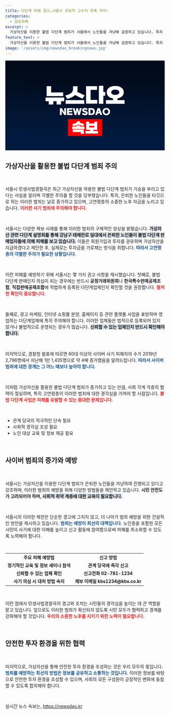```yaml
---
title: 다단계 피해 경고…서울시 은퇴자 고수익 유혹 주의!
categories:
  - 암호화폐
excerpt: >
  가상자산을 이용한 불법 다단계 범죄가 서울에서 노인들을 겨냥해 급증하고 있습니다. 특히 강남 일대에서 피해 사례가 속출하고 있어 각별한 주의가 필요합니다. 노후 자금을 지키려면 신뢰할 수 있는 업체인지 꼭 확인하세요!
feature_text: >
  가상자산을 이용한 불법 다단계 범죄가 서울에서 노인들을 겨냥해 급증하고 있습니다. 특히 강남 일대에서 피해 사례가 속출하고 있어 각별한 주의가 필요합니다. 노후 자금을 지키려면 신뢰할 수 있는 업체인지 꼭 확인하세요!
image: '/assets/img/newsdao_breakingnews.jpg'
---
```


<p><img src="/assets/img/newsdao_breakingnews.jpg" alt="firstkoreanews 속보" /></p>

<h2 data-ke-size="size26">가상자산을 활용한 불법 다단계 범죄 주의</h2>

<p data-ke-size="size16">&nbsp;</p>

<p>서울시 민생사법경찰국은 최근 가상자산을 악용한 불법 다단계 범죄가 기승을 부리고 있다는 사실을 알리며 각별한 주의를 할 것을 당부했습니다. 특히, 은퇴한 노인들을 타깃으로 하는 이러한 범죄는 날로 증가하고 있으며, 고연령층의 소중한 노후 자금을 노리고 있습니다. <b><span style="color: #ee2323;">이러한 사기 범죄에 주의해야 합니다.</span></b> </p>

<p data-ke-size="size16">&nbsp;</p>

<p>서울시는 다양한 제보 사례를 통해 이러한 범죄의 구체적인 양상을 밝혔습니다. <b><span style="background-color: #21538527;">가상자산 관련 다단계 설명회를 통해 강남구 테헤란로 일대에서 은퇴한 노인들이 불법 다단계 판매업자들에 의해 피해를 보고 있습니다.</span></b> 이들은 회원가입과 투자를 권유하며 가상자산을 지급하겠다고 제안한 후, 실제로는 투자금을 가로채는 방식을 취합니다. <b><span style="color: #1a5490;">따라서 고연령층의 각별한 주의가 필요한 상황입니다.</span></b> </p>

<p data-ke-size="size16">&nbsp;</p>

<p>이런 피해를 예방하기 위해 서울시는 몇 가지 권고 사항을 제시했습니다. 첫째로, 불법 다단계 판매인지 의심이 되는 경우에는 반드시 <b>공정거래위원회</b>나 <b>한국특수판매공제조합</b>, <b>직접판매공제조합</b>에 적법하게 등록된 다단계업체인지 확인할 것을 권장합니다. <b><span style="color: #ee2323;">철저한 확인이 중요합니다.</span></b> </p>

<p data-ke-size="size16">&nbsp;</p>

<p>둘째로, 광고 마케팅, 인터넷 쇼핑몰 분양, 홈페이지 등 관련 플랫폼 사업을 표방하며 영업하는 다단계업체에 특히 주의해야 합니다. 이러한 업체들은 법적으로 등록되어 있지 않거나 불법적으로 운영되는 경우가 많습니다. <b><span style="background-color: #21538527;">신뢰할 수 있는 업체인지 반드시 확인해야 합니다.</span></b> </p>

<p data-ke-size="size16">&nbsp;</p>

<p>마지막으로, 경찰청 발표에 따르면 60대 이상의 사이버 사기 피해자의 수가 2019년 2,796명에서 지난해 1만 1,435명으로 약 4배 증가했음을 알려드립니다. <b><span style="color: #1a5490;">따라서 사이버 범죄에 대한 경계는 그 어느 때보다 높아야 합니다.</span></b> </p>

<p data-ke-size="size16">&nbsp;</p>

<p>이처럼 가상자산을 활용한 불법 다단계 범죄가 증가하고 있는 만큼, 사회 각계 각층의 협력이 절실하며, 특히 고연령층이 이러한 범죄에 대한 경각심을 가져야 할 시점입니다. <b><span style="color: #ee2323;">불법 다단계 사업은 피해를 유발할 수 있는 중대한 문제입니다.</span></b> </p>

<p data-ke-size="size16">&nbsp;</p>

<ul>
<li>관계 당국의 적극적인 단속 필요</li>
<li>사회적 경각심 조성 필요</li>
<li>노인 대상 교육 및 정보 제공 필요</li>
</ul>

<p data-ke-size="size16">&nbsp;</p>

<h2 data-ke-size="size26">사이버 범죄의 증가와 예방</h2>

<p data-ke-size="size16">&nbsp;</p>

<p>서울시는 가상자산을 이용한 다단계 범죄가 은퇴한 노인들을 겨냥하여 진행되고 있다고 강조하며, 이러한 범죄의 예방을 위해 다양한 방법들을 제안하고 있습니다. <b>시민 안전도가 고려되어야 하며, <span style="background-color: #21538527;">사회적 취약 계층에 대한 교육이 필요합니다.</span></b> </p>

<p data-ke-size="size16">&nbsp;</p>

<p>서울시의 이러한 제안은 단순한 경고에 그치지 않고, 더 나아가 범죄 예방을 위한 건설적인 방안을 제시하고 있습니다. <b><span style="color: #1a5490;">범죄는 예방이 최선의 대책입니다.</span></b> 노인층을 포함한 모든 시민이 사기에 대한 이해를 높이고 신고 활동에 참여함으로써 피해를 최소화할 수 있도록 노력해야 합니다. </p>

<p data-ke-size="size16">&nbsp;</p>

<table style="width: 100%;">
<tr>
<td style="text-align: center; height: 17px;"><b>주요 피해 예방법</b></td>
<td style="text-align: center; height: 17px;"><b>신고 방법</b></td>
</tr>
<tr>
<td style="text-align: center; height: 17px;"><b>정기적인 교육 및 정보 세미나 참석</b></td>
<td style="text-align: center; height: 17px;"><b>관계 당국에 즉각 신고</b></td>
</tr>
<tr>
<td style="text-align: center; height: 17px;"><b>신뢰할 수 있는 업체 확인</b></td>
<td style="text-align: center; height: 17px;"><b>신고전화 02-781-1234</b></td>
</tr>
<tr>
<td style="text-align: center; height: 17px;"><b>사기 의심 시 대처 방법 숙지</b></td>
<td style="text-align: center; height: 17px;"><b>제보 이메일 kbs1234@kbs.co.kr</b></td>
</tr>
</table>

<p data-ke-size="size16">&nbsp;</p>

<p>이런 점에서 민생사법경찰국의 경고와 조치는 시민들의 경각심을 높이는 데 큰 역할을 맡고 있습니다. 앞으로도 이러한 범죄가 확산되지 않도록 시민 모두가 협력하고 경계를 강화해야 할 것입니다. <b><span style="color: #ee2323;">우리의 소중한 노후를 지키기 위한 노력이 필요합니다.</span></b> </p>

<p data-ke-size="size16">&nbsp;</p>

<h2 data-ke-size="size26">안전한 투자 환경을 위한 협력</h2>

<p data-ke-size="size16">&nbsp;</p>

<p>마지막으로, 가상자산을 통해 안전한 투자 환경을 조성하는 것은 우리 모두의 몫입니다. <b><span style="color: #1a5490;">범죄를 예방하는 최선의 방법은 정보를 공유하고 소통하는 것입니다.</span></b> 이러한 정보를 바탕으로 안전한 투자 환경을 조성할 수 있으며, 사회의 모든 구성원이 긍정적인 변화에 동참할 수 있도록 합의해야 합니다. </p>

<p data-ke-size="size16">&nbsp;</p>
실시간 뉴스 속보는, <a href="https://newsdao.kr" rel="dofollow">https://newsdao.kr</a>


